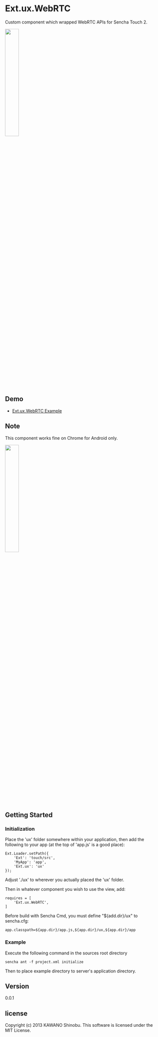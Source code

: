 # Ext.ux.WebRTC

Custom component which wrapped WebRTC APIs for Sencha Touch 2.

<img src="https://raw.github.com/kawanoshinobu/Ext.ux.WebRTC/master/image1.png" width="30%"/>

## Demo

- [Ext.ux.WebRTC Example](http://kawanoshinobu.com/apps/webrtc)

## Note

This component works fine on Chrome for Android only.

<img src="https://raw.github.com/kawanoshinobu/Ext.ux.WebRTC/master/image3.png" width="30%"/>

## Getting Started

### Initialization

Place the 'ux' folder somewhere within your application, then add the following to your app (at the top of 'app.js' is a good place):

    Ext.Loader.setPath({
        'Ext': 'touch/src',
        'MyApp': 'app',
        'Ext.ux': 'ux'
    });

Adjust './ux' to wherever you actually placed the 'ux' folder.

Then in whatever component you wish to use the view, add:

    requires = [
        'Ext.ux.WebRTC',
    ]

Before build with Sencha Cmd, you must define "${add.dir}/ux" to sencha.cfg:

    app.classpath=${app.dir}/app.js,${app.dir}/ux,${app.dir}/app

### Example

Execute the following command in the sources root directory

    sencha ant -f project.xml initialize

Then to place example directory to server's application directory.

## Version

0.0.1

## license

Copyright (c) 2013 KAWANO Shinobu. This software is licensed under the MIT License.

